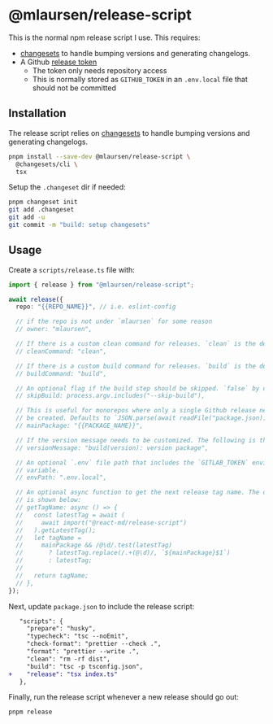 # @mlaursen/release-script

This is the normal npm release script I use. This requires:

- [changesets](https://github.com/changesets/changesets) to handle bumping
  versions and generating changelogs.
- A Github [release token](https://github.com/settings/personal-access-tokens)
  - The token only needs repository access
  - This is normally stored as `GITHUB_TOKEN` in an `.env.local` file that
    should not be committed

## Installation

The release script relies on
[changesets](https://github.com/changesets/changesets) to handle bumping
versions and generating changelogs.

```sh
pnpm install --save-dev @mlaursen/release-script \
  @changesets/cli \
  tsx
```

Setup the `.changeset` dir if needed:

```sh
pnpm changeset init
git add .changeset
git add -u
git commit -m "build: setup changesets"
```

## Usage

Create a `scripts/release.ts` file with:

```ts
import { release } from "@mlaursen/release-script";

await release({
  repo: "{{REPO_NAME}}", // i.e. eslint-config

  // if the repo is not under `mlaursen` for some reason
  // owner: "mlaursen",

  // If there is a custom clean command for releases. `clean` is the default
  // cleanCommand: "clean",

  // If there is a custom build command for releases. `build` is the default
  // buildCommand: "build",

  // An optional flag if the build step should be skipped. `false` by default
  // skipBuild: process.argv.includes("--skip-build"),

  // This is useful for monorepos where only a single Github release needs to
  // be created. Defaults to `JSON.parse(await readFile("package.json)).name`
  // mainPackage: "{{PACKAGE_NAME}}",

  // If the version message needs to be customized. The following is the default
  // versionMessage: "build(version): version package",

  // An optional `.env` file path that includes the `GITLAB_TOKEN` environment
  // variable.
  // envPath: ".env.local",

  // An optional async function to get the next release tag name. The default
  // is shown below:
  // getTagName: async () => {
  //   const latestTag = await (
  //     await import("@react-md/release-script")
  //   ).getLatestTag();
  //   let tagName =
  //     mainPackage && /@\d/.test(latestTag)
  //       ? latestTag.replace(/.+(@\d)/, `${mainPackage}$1`)
  //       : latestTag;
  //
  //   return tagName;
  // },
});
```

Next, update `package.json` to include the release script:

```diff
   "scripts": {
     "prepare": "husky",
     "typecheck": "tsc --noEmit",
     "check-format": "prettier --check .",
     "format": "prettier --write .",
     "clean": "rm -rf dist",
     "build": "tsc -p tsconfig.json",
+    "release": "tsx index.ts"
   },
```

Finally, run the release script whenever a new release should go out:

```sh
pnpm release
```
